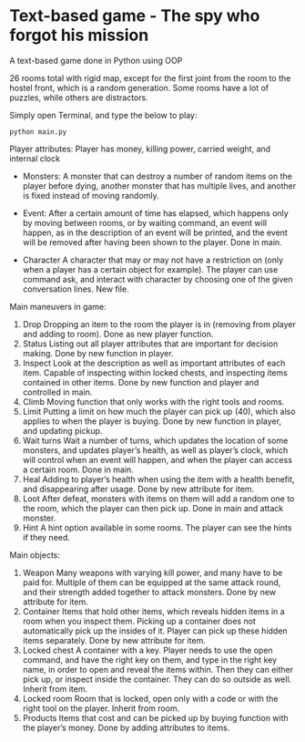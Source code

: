 # Text-based game - The spy who forgot his mission

A text-based game done in Python using OOP

26 rooms total with rigid map, except for the first joint from the room to the hostel front, which is a random generation. Some rooms have a lot of puzzles, while others are distractors.

Simply open Terminal, and type the below to play:

` python main.py `

Player attributes: Player has money, killing power, carried weight, and internal clock

* Monsters: A monster that can destroy a number of random items on the player before dying, another monster that has multiple lives, and another is fixed instead of moving randomly.

* Event:	After a certain amount of time has elapsed, which happens only by moving between rooms, or by waiting command, an event will happen, as in the description of an event will be printed, and the event will be removed after having been shown to the player. Done in main.

* Character	A character that may or may not have a restriction on (only when a player has a certain object for example). The player can use command ask, and interact with character by choosing one of the given conversation lines. New file.

Main maneuvers in game:
1.	Drop	Dropping an item to the room the player is in (removing from player and adding to room). Done as new player function.
2.	Status	Listing out all player attributes that are important for decision making. Done by new function in player.
3.	Inspect	Look at the description as well as important attributes of each item. Capable of inspecting within locked chests, and inspecting items contained in other items. Done by new function and player and controlled in main.
4. Climb	Moving function that only works with the right tools and rooms.
5.	Limit	Putting a limit on how much the player can pick up (40), which also applies to when the player is buying. Done by new function in player, and updating pickup.
6.	Wait turns	Wait a number of turns, which updates the location of some monsters, and updates player’s health, as well as player’s clock, which will control when an event will happen, and when the player can access a certain room. Done in main.
7.	Heal	Adding to player’s health when using the item with a health benefit, and disappearing after usage. Done by new attribute for item.
8. Loot	After defeat, monsters with items on them will add a random one to the room, which the player can then pick up. Done in main and attack monster.
9. Hint	A hint option available in some rooms. The player can see the hints if they need.

Main objects:
1.	Weapon	Many weapons with varying kill power, and many have to be paid for. Multiple of them can be equipped at the same attack round, and their strength added together to attack monsters. Done by new attribute for item.
2.	Container	Items that hold other items, which reveals hidden items in a room when you inspect them. Picking up a container does not automatically pick up the insides of it. Player can pick up these hidden items separately. Done by new attribute for item.
3.	Locked chest	A container with a key. Player needs to use the open command, and have the right key on them, and type in the right key name, in order to open and reveal the items within. Then they can either pick up, or inspect inside the container. They can do so outside as well. Inherit from item.
4.	Locked room	Room that is locked, open only with a code or with the right tool on the player. Inherit from room.
5.	Products	Items that cost and can be picked up by buying function with the player’s money. Done by adding attributes to items.



